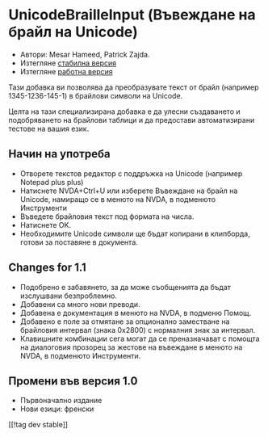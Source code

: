 # UnicodeBrailleInput (Въвеждане на брайл на Unicode) #

* Автори: Mesar Hameed, Patrick Zajda.
* Изтегляне [стабилна версия][1]
* Изтегляне [работна версия][2]

Тази добавка ви позволява да преобразувате текст от брайл (например
1345-1236-145-1) в брайлови символи на Unicode.

Целта на тази специализирана добавка е да улесни създаването и подобряването
на брайлови таблици и да предостави автоматизирани тестове на вашия език.

## Начин на употреба ##

* Отворете текстов редактор с поддръжка на Unicode (например Notepad plus
  plus)
* Натиснете NVDA+Ctrl+U или изберете Въвеждане на брайл на Unicode, намиращо
  се в менюто на NVDA, в подменюто Инструменти
* Въведете брайловия текст под формата на числа.
* Натиснете OK.
* Необходимите Unicode символи ще бъдат копирани в клипборда, готови за
  поставяне в документа.

## Changes for 1.1 ##

* Подобрено е забавянето, за да може съобщенията да бъдат изслушвани
  безпроблемно.
* Добавени са много нови преводи.
* Добавена е документация в менюто на NVDA, в подменю Помощ.
* Добавено е поле за отмятане за опционално заместване на брайловия интервал
  (знака 0x2800) с нормалния знак за интервал.
* Клавишните комбинации сега могат да се преназначават с помощта на
  диалоговия прозорец за жестове на въвеждане в менюто на NVDA, в подменюто
  Инструменти.

## Промени във версия 1.0 ##

* Първоначално издание
* Нови езици: френски

[[!tag dev stable]]

[1]: http://addons.nvda-project.org/files/get.php?file=ubi

[2]: http://addons.nvda-project.org/files/get.php?file=ubi-dev

